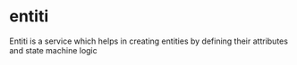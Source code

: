# entiti

Entiti is a service which helps in creating entities by defining their attributes and state machine logic